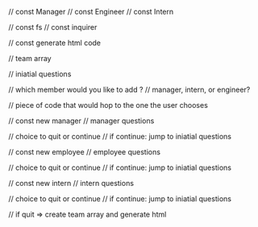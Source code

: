 // const Manager 
// const Engineer 
// const Intern 

// const fs 
// const inquirer

// const generate html code 

// team array 

// iniatial questions 

// which member would you like to add ?
    // manager, intern, or engineer?

// piece of code that would hop to the one the user chooses 

// const new manager 
// manager questions

// choice to quit or continue
// if continue: jump to iniatial questions


// const new employee
// employee questions

// choice to quit or continue
// if continue: jump to iniatial questions


// const new intern
// intern questions 

// choice to quit or continue
// if continue: jump to iniatial questions

// if quit => create team array and generate html 